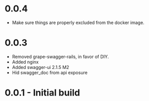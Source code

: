 0.0.4
=====
* Make sure things are properly excluded from the docker image.

0.0.3 
=====
* Removed grape-swagger-rails, in favor of DIY.
* Added nginx
* Added swagger-ui 2.1.5 M2
* Hid swagger_doc from api exposure

0.0.1 - Initial build
=====================
